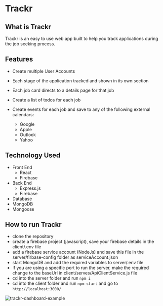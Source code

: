 # Trackr

## What is Trackr

Trackr is an easy to use web app built to help you track applications during the job seeking process.

## Features

- Create multiple User Accounts
- Each stage of the application tracked and shown in its own section
- Each job card directs to a details page for that job
- Create a list of todos for each job
- Create events for each job and save to any of the following external calendars:

  - Google
  - Apple
  - Outlook
  - Yahoo

## Technology Used
- Front End
  - React
  - Firebase
- Back End
  - Express.js
  - Firebase
 - Database
  - MongoDB
  - Mongoose

## How to run Trackr

- clone the repository
- create a firebase project (javascript), save your firebase details in the client/.env file
- add a firebase service account (NodeJs) and save this file in the server/firbase-config folder as serviceAccount.json
- start MongoDB and add the required variables to server/.env file
- If you are using a specific port to run the server, make the required change to the baseUrl in client/serves/ApiClientService.js file
- cd into the server folder and run `npm i`
- cd into the client folder and run `npm start` and go to `http://localhost:3000/`

![trackr-dashboard-example](https://user-images.githubusercontent.com/98584935/182572447-b542ee41-ef61-42e6-ac8f-b8d8ffaa6fbc.png)

